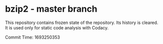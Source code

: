 # bzip2 - master branch

This repository contains frozen state of the repository.
Its history is cleared. It is used only for static code
analysis with Codacy.

Commit Time: 1693250353